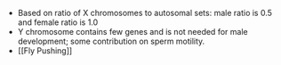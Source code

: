 - Based on ratio of X chromosomes to autosomal sets: male ratio is 0.5 and female ratio is 1.0
- Y chromosome contains few genes and is not needed for male development; some contribution on sperm motility.
- [[Fly Pushing]]